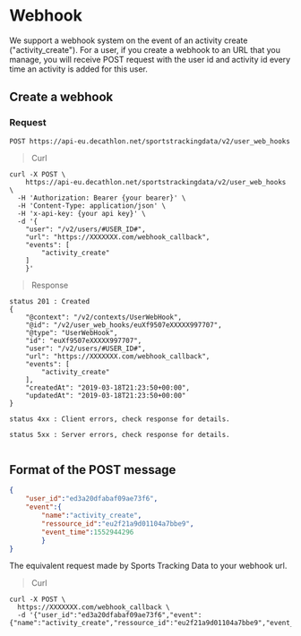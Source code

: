 # Webhook

We support a webhook system on the event of an activity create ("activity_create").
For a user, if you create a webhook to an URL that you manage, you will receive POST request with the user id and activity id every time an activity is added for this user.


## Create a webhook


### Request

`POST https://api-eu.decathlon.net/sportstrackingdata/v2/user_web_hooks`
 


> Curl

```shell
curl -X POST \
    https://api-eu.decathlon.net/sportstrackingdata/v2/user_web_hooks \
  -H 'Authorization: Bearer {your bearer}' \
  -H 'Content-Type: application/json' \
  -H 'x-api-key: {your api key}' \
  -d '{
    "user": "/v2/users/#USER_ID#",
    "url": "https://XXXXXXX.com/webhook_callback",
    "events": [
        "activity_create"
    ]
    }' 
```


> Response

```
status 201 : Created
{
    "@context": "/v2/contexts/UserWebHook",
    "@id": "/v2/user_web_hooks/euXf9507eXXXXX997707",
    "@type": "UserWebHook",
    "id": "euXf9507eXXXXX997707",
    "user": "/v2/users/#USER_ID#",
    "url": "https://XXXXXXX.com/webhook_callback",
    "events": [
        "activity_create"
    ],
    "createdAt": "2019-03-18T21:23:50+00:00",
    "updatedAt": "2019-03-18T21:23:50+00:00"
}

status 4xx : Client errors, check response for details.

status 5xx : Server errors, check response for details.


```


## Format of the POST message


```json
{
    "user_id":"ed3a20dfabaf09ae73f6",
    "event":{
        "name":"activity_create",
        "ressource_id":"eu2f21a9d01104a7bbe9",
        "event_time":1552944296
        }
}
```


The equivalent request made by Sports Tracking Data to your webhook url.

> Curl

```shell
curl -X POST \
  https://XXXXXXX.com/webhook_callback \
  -d '{"user_id":"ed3a20dfabaf09ae73f6","event":{"name":"activity_create","ressource_id":"eu2f21a9d01104a7bbe9","event_time":1552944296}}'
```



